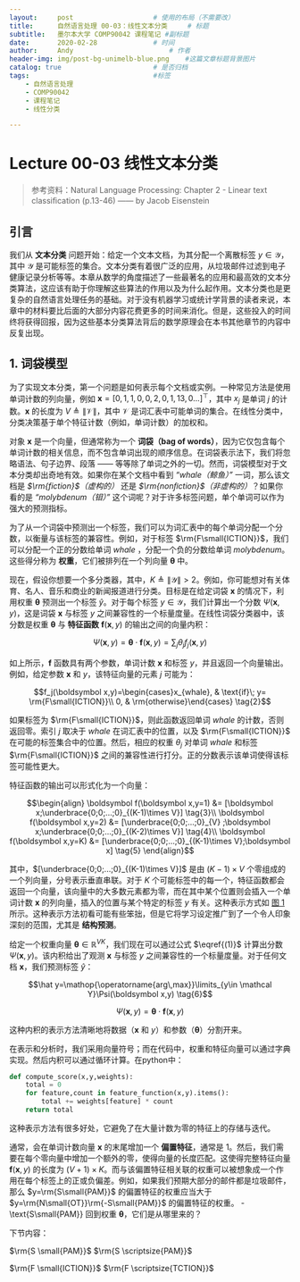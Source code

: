 ```yaml
---
layout:     post   				    # 使用的布局（不需要改）
title:      自然语言处理 00-03：线性文本分类   	# 标题 
subtitle:   墨尔本大学 COMP90042 课程笔记 #副标题
date:       2020-02-28 				# 时间
author:     Andy 						# 作者
header-img: img/post-bg-unimelb-blue.png 	#这篇文章标题背景图片
catalog: true 						# 是否归档
tags:								#标签
    - 自然语言处理
    - COMP90042
    - 课程笔记
    - 线性分类

---
```


<!-- 数学公式 -->
<script src="https://cdn.mathjax.org/mathjax/latest/MathJax.js?config=TeX-AMS-MML_HTMLorMML" type="text/javascript"></script>
<script type="text/x-mathjax-config">
  MathJax.Hub.Config({
    tex2jax: {
      skipTags: ['script', 'noscript', 'style', 'textarea', 'pre'],
      inlineMath: [['$','$']]
    }
  });
</script>

# Lecture 00-03 线性文本分类

> 参考资料：Natural Language Processing: Chapter 2 - Linear text classiﬁcation (p.13-46) —— by Jacob Eisenstein

## 引言
我们从 **文本分类** 问题开始：给定一个文本文档，为其分配一个离散标签 $y\in \mathcal Y$，其中 $\mathcal Y$ 是可能标签的集合。文本分类有着很广泛的应用，从垃圾邮件过滤到电子健康记录分析等等。本章从数学的角度描述了一些最著名的应用和最高效的文本分类算法，这应该有助于你理解这些算法的作用以及为什么起作用。文本分类也是更复杂的自然语言处理任务的基础。对于没有机器学习或统计学背景的读者来说，本章中的材料要比后面的大部分内容花费更多的时间来消化。但是，这些投入的时间终将获得回报，因为这些基本分类算法背后的数学原理会在本书其他章节的内容中反复出现。

## 1. 词袋模型
为了实现文本分类，第一个问题是如何表示每个文档或实例。一种常见方法是使用单词计数的列向量，例如 $\boldsymbol x = [0,1,1,0,0,2,0,1,13,0...]^{\top}$，其中 $x_j$ 是单词 $j$ 的计数。$\boldsymbol x$ 的长度为 $V\triangleq \|\mathcal V\|$，其中 $\mathcal V$ 是词汇表中可能单词的集合。在线性分类中，分类决策基于单个特征计数（例如，单词计数）的加权和。

对象 $\boldsymbol x$ 是一个向量，但通常称为一个 **词袋（bag of words）**，因为它仅包含每个单词计数的相关信息，而不包含单词出现的顺序信息。在词袋表示法下，我们将忽略语法、句子边界、段落 —— 等等除了单词之外的一切。然而，词袋模型对于文本分类却出奇地有效。如果你在某个文档中看到 *“$whale$（鲸鱼）”* 一词，那么该文档是 *$\rm{fiction}$（虚构的）* 还是 *$\rm{nonﬁction}$（非虚构的）*？如果你看的是 *“$molybdenum$（钼）”* 这个词呢？对于许多标签问题，单个单词可以作为强大的预测指标。

为了从一个词袋中预测出一个标签，我们可以为词汇表中的每个单词分配一个分数，以衡量与该标签的兼容性。例如，对于标签 $\rm{F\small{ICTION}}$，我们可以分配一个正的分数给单词 $whale$ ，分配一个负的分数给单词 $molybdenum$。这些得分称为 **权重**，它们被排列在一个列向量 $\boldsymbol \theta$ 中。

现在，假设你想要一个多分类器，其中，$K\triangleq \|\mathcal Y\|>2$。例如，你可能想对有关体育、名人、音乐和商业的新闻报道进行分类。目标是在给定词袋 $\boldsymbol x$ 的情况下，利用权重 $\boldsymbol \theta$ 预测出一个标签 $\hat y$。对于每个标签 $y\in \mathcal Y$，我们计算出一个分数 $\Psi(\boldsymbol x,y)$，这是词袋 $\boldsymbol x$ 与标签 $y$ 之间兼容性的一个标量度量。在线性词袋分类器中，该分数是权重 $\boldsymbol \theta$ 与 **特征函数** $\boldsymbol f(\boldsymbol x,y)$ 的输出之间的向量内积：

$$\Psi(\boldsymbol x,y)= \boldsymbol \theta \cdot \boldsymbol f(\boldsymbol x,y)=\sum_{j}\theta_j f_j(\boldsymbol x,y)  \tag{1}\label{(1)}$$

如上所示，$\boldsymbol f$ 函数具有两个参数，单词计数 $\boldsymbol x$ 和标签 $y$，并且返回一个向量输出。例如，给定参数 $\boldsymbol x$  和 $y$，该特征向量的元素 $j$ 可能为：

$$f_j(\boldsymbol x,y)=\begin{cases}x_{whale}, & \text{if}\; y= \rm{F\small{ICTION}}\\
0, & \rm{otherwise}\end{cases} \tag{2}$$

如果标签为 $\rm{F\small{ICTION}}$，则此函数返回单词 $whale$ 的计数，否则返回零。索引 $j$ 取决于 $whale$ 在词汇表中的位置，以及 $\rm{F\small{ICTION}}$ 在可能的标签集合中的位置。然后，相应的权重 $\theta_j$ 对单词 $whale$ 和标签 $\rm{F\small{ICTION}}$ 之间的兼容性进行打分。正的分数表示该单词使得该标签可能性更大。

特征函数的输出可以形式化为一个向量：

$$\begin{align}
\boldsymbol f(\boldsymbol x,y=1) &= [\boldsymbol x;\underbrace{0;0;...;0}_{(K-1)\times V}]  \tag{3}\\
\boldsymbol f(\boldsymbol x,y=2) &= [\underbrace{0;0;...;0}_{V} ;\boldsymbol x;\underbrace{0;0;...;0}_{(K-2)\times V}]  \tag{4}\\
\boldsymbol f(\boldsymbol x,y=K) &= [\underbrace{0;0;...;0}_{(K-1)\times V};\boldsymbol x]  \tag{5}
\end{align}$$

其中，$[\underbrace{0;0;...;0}_{(K-1)\times V}]$ 是由 $(K-1)\times V$ 个零组成的一个列向量，分号表示垂直串联。对于 $K$ 个可能标签中的每一个，特征函数都会返回一个向量，该向量中的大多数元素都为零，而在其中某个位置则会插入一个单词计数 $\boldsymbol x$ 的列向量，插入的位置与某个特定的标签 $y$ 有关。这种表示方式如 <a href="#fig1">图 1</a> 所示。这种表示方法初看可能有些笨拙，但是它将学习设定推广到了一个令人印象深刻的范围，尤其是 **结构预测**。

给定一个权重向量 $\boldsymbol \theta \in \mathbb R^{VK}$，我们现在可以通过公式 $\eqref{(1)}$ 计算出分数 $\Psi(\boldsymbol x,y)$。该内积给出了观测 $\boldsymbol x$ 与标签 $y$ 之间兼容性的一个标量度量。对于任何文档 $\boldsymbol x$，我们预测标签 $\hat y$：

$$\hat y=\mathop{\operatorname{arg\,max}}\limits_{y\in \mathcal Y}\Psi(\boldsymbol x,y)  \tag{6}$$

$$\Psi(\boldsymbol x,y)=\boldsymbol \theta \cdot \boldsymbol f(\boldsymbol x,y)  \tag{7}$$

这种内积的表示方法清晰地将数据（$\boldsymbol x$ 和 $y$）和参数（$\boldsymbol \theta$）分割开来。

在表示和分析时，我们采用向量符号；而在代码中，权重和特征向量可以通过字典实现。然后内积可以通过循环计算。在python中：

```python
def compute_score(x,y,weights):
    total = 0 
    for feature,count in feature_function(x,y).items():
        total += weights[feature] * count 
    return total
```

这种表示方法有很多好处，它避免了在大量计数为零的特征上的存储与迭代。

通常，会在单词计数向量 $\boldsymbol x$ 的末尾增加一个 **偏置特征**，通常是 $1$。然后，我们需要在每个零向量中增加一个额外的零，使得向量的长度匹配。这使得完整特征向量 $\boldsymbol f(\boldsymbol x,y)$ 的长度为 $(V+1)\times K$。而与该偏置特征相关联的权重可以被想象成一个作用在每个标签上的正或负偏差。例如，如果我们预期大部分的邮件都是垃圾邮件，那么 $y=\rm{S\small{PAM}}$ 的偏置特征的权重应当大于 $y=\rm{N\small{OT}}\rm{-S\small{PAM}}$ 的偏置特征的权重。
-\text{S\small{PAM}}
回到权重 $\boldsymbol \theta$，它们是从哪里来的？

下节内容：

$\rm{S \small{PAM}}$
$\rm{S \scriptsize{PAM}}$


$\rm{F \small{ICTION}}$
$\rm{F \scriptsize{TCTION}}$
